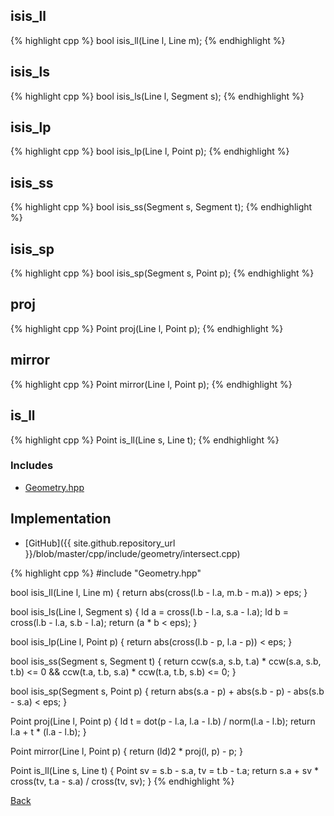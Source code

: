 ## isis_ll

{% highlight cpp %}
bool isis_ll(Line l, Line m);
{% endhighlight %}

## isis_ls

{% highlight cpp %}
bool isis_ls(Line l, Segment s);
{% endhighlight %}

## isis_lp

{% highlight cpp %}
bool isis_lp(Line l, Point p);
{% endhighlight %}

## isis_ss

{% highlight cpp %}
bool isis_ss(Segment s, Segment t);
{% endhighlight %}

## isis_sp

{% highlight cpp %}
bool isis_sp(Segment s, Point p);
{% endhighlight %}

## proj

{% highlight cpp %}
Point proj(Line l, Point p);
{% endhighlight %}

## mirror

{% highlight cpp %}
Point mirror(Line l, Point p);
{% endhighlight %}

## is_ll

{% highlight cpp %}
Point is_ll(Line s, Line t);
{% endhighlight %}

### Includes

- [Geometry.hpp](Geometry)

## Implementation

- [GitHub]({{ site.github.repository_url }}/blob/master/cpp/include/geometry/intersect.cpp)

{% highlight cpp %}
#include "Geometry.hpp"

bool isis_ll(Line l, Line m) {
  return abs(cross(l.b - l.a, m.b - m.a)) > eps;
}

bool isis_ls(Line l, Segment s) {
  ld a = cross(l.b - l.a, s.a - l.a);
  ld b = cross(l.b - l.a, s.b - l.a);
  return (a * b < eps);
}

bool isis_lp(Line l, Point p) {
  return abs(cross(l.b - p, l.a - p)) < eps;
}

bool isis_ss(Segment s, Segment t) {
  return ccw(s.a, s.b, t.a) * ccw(s.a, s.b, t.b) <= 0 &&
    ccw(t.a, t.b, s.a) * ccw(t.a, t.b, s.b) <= 0;
}

bool isis_sp(Segment s, Point p) {
  return abs(s.a - p) + abs(s.b - p) - abs(s.b - s.a) < eps;
}

Point proj(Line l, Point p) {
  ld t = dot(p - l.a, l.a - l.b) / norm(l.a - l.b);
  return l.a + t * (l.a - l.b);
}

Point mirror(Line l, Point p) {
  return (ld)2 * proj(l, p) - p;
}

Point is_ll(Line s, Line t) {
  Point sv = s.b - s.a, tv = t.b - t.a;
  return s.a + sv * cross(tv, t.a - s.a) / cross(tv, sv);
}
{% endhighlight %}

[Back](../..)
